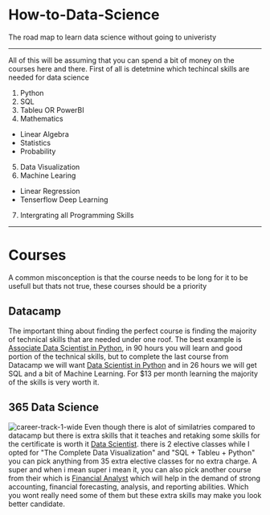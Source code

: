 # How-to-Data-Science
The road map to learn data science without going to univeristy
***
All of this will be assuming that you can spend a bit of money on the courses here and there. First of all is detetmine which techincal skills are needed for data science
1. Python
2. SQL
3. Tableu OR PowerBI
4. Mathematics
- Linear Algebra
- Statistics
- Probability
5. Data Visualization
6. Machine Learing
- Linear Regression
- Tenserflow Deep Learning
7. Intergrating all Programming Skills

***

# Courses
A common misconception is that the course needs to be long for it to be usefull but thats not true, these courses should be a priority 

## Datacamp

The important thing about finding the perfect course is finding the majority of technical skills that are needed under one roof. 
The best example is [Associate Data Scientist in Python](https://app.datacamp.com/learn/career-tracks/associate-data-scientist-in-python), in 90 hours you will learn and good portion of the technical skills, but to complete the last course from Datacamp we will want [Data Scientist in Python](https://app.datacamp.com/learn/career-tracks/data-scientist-in-python) and in 26 hours we will get SQL and a bit of Machine Learning. For $13 per month learning the majority of the skills is very worth it.
## 365 Data Science
![career-track-1-wide](https://github.com/user-attachments/assets/458ae3e8-5d66-42af-84fb-11970a425747)
Even though there is alot of similatries compared to datacamp but there is extra skills that it teaches and retaking some skills for the certificate is worth it [Data Scientist](https://learn.365datascience.com/career-tracks/data-scientist/). there is 2 elective classes while I opted for "The Complete Data Visualization" and "SQL + Tableu + Python" you can pick anything from 35 extra elective classes for no extra charge. A super and when i mean super i mean it, you can also pick another course from their which is [Financial Analyst](https://learn.365financialanalyst.com/career-tracks/financial-analyst/?preview=1) which will help in the demand of strong accounting, financial forecasting, analysis, and reporting abilities. Which you wont really need some of them but these extra skills may make you look better candidate.


 

